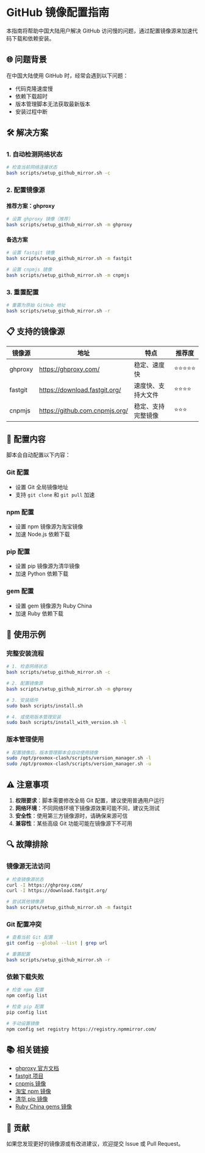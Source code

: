 # GitHub 镜像配置指南

本指南将帮助中国大陆用户解决 GitHub 访问慢的问题，通过配置镜像源来加速代码下载和依赖安装。

## 🌐 问题背景

在中国大陆使用 GitHub 时，经常会遇到以下问题：
- 代码克隆速度慢
- 依赖下载超时
- 版本管理脚本无法获取最新版本
- 安装过程中断

## 🛠️ 解决方案

### 1. 自动检测网络状态

```bash
# 检查当前网络连接状态
bash scripts/setup_github_mirror.sh -c
```

### 2. 配置镜像源

#### 推荐方案：ghproxy

```bash
# 设置 ghproxy 镜像（推荐）
bash scripts/setup_github_mirror.sh -m ghproxy
```

#### 备选方案

```bash
# 设置 fastgit 镜像
bash scripts/setup_github_mirror.sh -m fastgit

# 设置 cnpmjs 镜像
bash scripts/setup_github_mirror.sh -m cnpmjs
```

### 3. 重置配置

```bash
# 重置为原始 GitHub 地址
bash scripts/setup_github_mirror.sh -r
```

## 📋 支持的镜像源

| 镜像源 | 地址 | 特点 | 推荐度 |
|--------|------|------|--------|
| ghproxy | https://ghproxy.com/ | 稳定、速度快 | ⭐⭐⭐⭐⭐ |
| fastgit | https://download.fastgit.org/ | 速度快、支持大文件 | ⭐⭐⭐⭐ |
| cnpmjs | https://github.com.cnpmjs.org/ | 稳定、支持完整镜像 | ⭐⭐⭐ |

## 🔧 配置内容

脚本会自动配置以下内容：

### Git 配置
- 设置 Git 全局镜像地址
- 支持 `git clone` 和 `git pull` 加速

### npm 配置
- 设置 npm 镜像源为淘宝镜像
- 加速 Node.js 依赖下载

### pip 配置
- 设置 pip 镜像源为清华镜像
- 加速 Python 依赖下载

### gem 配置
- 设置 gem 镜像源为 Ruby China
- 加速 Ruby 依赖下载

## 📝 使用示例

### 完整安装流程

```bash
# 1. 检查网络状态
bash scripts/setup_github_mirror.sh -c

# 2. 配置镜像源
bash scripts/setup_github_mirror.sh -m ghproxy

# 3. 安装插件
sudo bash scripts/install.sh

# 4. 或使用版本管理安装
sudo bash scripts/install_with_version.sh -l
```

### 版本管理使用

```bash
# 配置镜像后，版本管理脚本会自动使用镜像
sudo /opt/proxmox-clash/scripts/version_manager.sh -l
sudo /opt/proxmox-clash/scripts/version_manager.sh -u
```

## ⚠️ 注意事项

1. **权限要求**：脚本需要修改全局 Git 配置，建议使用普通用户运行
2. **网络环境**：不同网络环境下镜像源效果可能不同，建议先测试
3. **安全性**：使用第三方镜像源时，请确保来源可信
4. **兼容性**：某些高级 Git 功能可能在镜像源下不可用

## 🔍 故障排除

### 镜像源无法访问

```bash
# 检查镜像源状态
curl -I https://ghproxy.com/
curl -I https://download.fastgit.org/

# 尝试其他镜像源
bash scripts/setup_github_mirror.sh -m fastgit
```

### Git 配置冲突

```bash
# 查看当前 Git 配置
git config --global --list | grep url

# 重置配置
bash scripts/setup_github_mirror.sh -r
```

### 依赖下载失败

```bash
# 检查 npm 配置
npm config list

# 检查 pip 配置
pip config list

# 手动设置镜像
npm config set registry https://registry.npmmirror.com/
```

## 📚 相关链接

- [ghproxy 官方文档](https://ghproxy.com/)
- [fastgit 项目](https://github.com/fastgh/fastgit)
- [cnpmjs 镜像](https://github.com/cnpm/cnpmjs.org)
- [淘宝 npm 镜像](https://npmmirror.com/)
- [清华 pip 镜像](https://pypi.tuna.tsinghua.edu.cn/)
- [Ruby China gems 镜像](https://gems.ruby-china.com/)

## 🤝 贡献

如果您发现更好的镜像源或有改进建议，欢迎提交 Issue 或 Pull Request。

